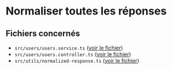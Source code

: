 # Normaliser toutes les réponses

## Fichiers concernés

- `src/users/users.service.ts` ([voir le fichier](./e-commerce/src/users/users.service.ts))
- `src/users/users.controller.ts` ([voir le fichier](./e-commerce/src/users/users.controller.ts))
- `src/utils/normalized-response.ts` ([voir le fichier](./e-commerce/src/utils/normalized-response.ts))